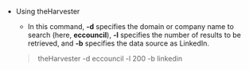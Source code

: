 - Using theHarvester
	- In this command, **-d** specifies the domain or company name to search (here, **eccouncil**), **-l** specifies the number of results to be retrieved, and **-b** specifies the data source as LinkedIn.
	
	> theHarvester -d eccouncil -l 200 -b linkedin
